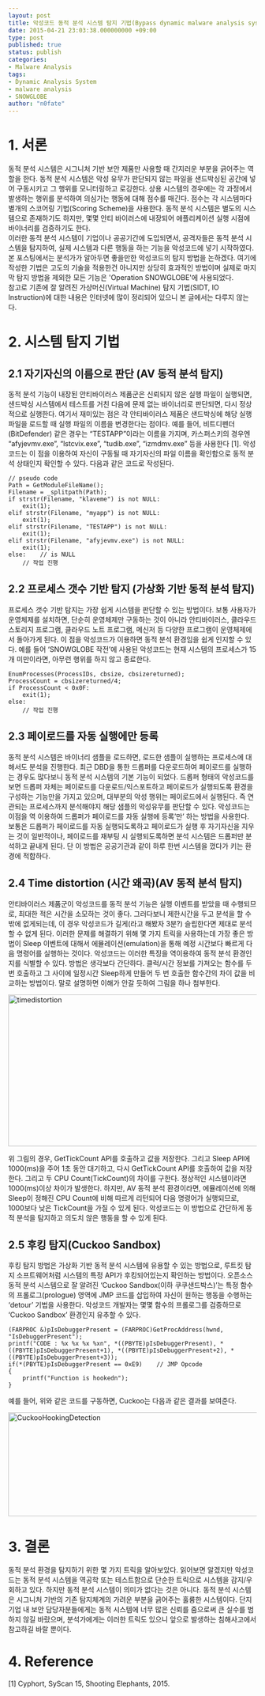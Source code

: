 ```yaml
---
layout: post
title: 악성코드 동적 분석 시스템 탐지 기법(Bypass dynamic malware analysis system)
date: 2015-04-21 23:03:38.000000000 +09:00
type: post
published: true
status: publish
categories:
- Malware Analysis
tags:
- Dynamic Analysis System
- malware analysis
- SNOWGLOBE
author: "n0fate"
---
```

<h1 id="동적-분석-시스템-탐지-기법">1. 서론<br />
<a href="#동적-분석-시스템-탐지-기법" name="동적-분석-시스템-탐지-기법"></a></h1>
<p>동적 분석 시스템은 시그니처 기반 보안 제품만 사용할 때 간지러운 부분을 긁어주는 역할을 한다. 동적 분석 시스템은 악성 유무가 판단되지 않는 파일을 샌드박싱된 공간에 넣어 구동시키고 그 행위를 모니터링하고 로깅한다. 상용 시스템의 경우에는 각 과정에서 발생하는 행위를 분석하여 의심가는 행동에 대해 점수를 매긴다. 점수는 각 시스템마다 별개의 스코어링 기법(Scoring Scheme)을 사용한다. 동적 분석 시스템은 별도의 시스템으로 존재하기도 하지만, 몇몇 안티 바이러스에 내장되어 애플리케이션 실행 시점에 바이너리를 검증하기도 한다.<br />
이러한 동적 분석 시스템이 기업이나 공공기간에 도입되면서, 공격자들은 동적 분석 시스템을 탐지하여, 실제 시스템과 다른 행동을 하는 기능을 악성코드에 넣기 시작하였다. 본 포스팅에서는 분석가가 알아두면 좋을만한 악성코드의 탐지 방법을 논하겠다. 여기에 작성한 기법은 고도의 기술을 적용한건 아니지만 상당히 효과적인 방법이며 실제로 마지막 탐지 방법을 제외한 모든 기능은 'Operation SNOWGLOBE'에 사용되었다.<br />
참고로 기존에 잘 알려진 가상머신(Virtual Machine) 탐지 기법(SIDT, IO Instruction)에 대한 내용은 인터넷에 많이 정리되어 있으니 본 글에서는 다루지 않는다.</p>
<h1 id="2.-시스템-탐지-기법"><a href="#2.-시스템-탐지-기법" name="2.-시스템-탐지-기법"></a>2. 시스템 탐지 기법</h1>
<h2 id="2.1-자기자신의-이름으로-판단-(av-동적-분석-탐지)"><a href="#2.1-자기자신의-이름으로-판단-(av-동적-분석-탐지)" name="2.1-자기자신의-이름으로-판단-(av-동적-분석-탐지)"></a>2.1 자기자신의 이름으로 판단 (AV 동적 분석 탐지)</h2>
<p>동적 분석 기능이 내장된 안티바이러스 제품군은 신뢰되지 않은 실행 파일이 실행되면, 샌드박싱 시스템에서 테스트를 거친 다음에 문제 없는 바이너리로 판단되면, 다시 정상적으로 실행한다. 여기서 재미있는 점은 각 안티바이러스 제품은 샌드박싱에 해당 실행 파일을 로드할 때 실행 파일의 이름을 변경한다는 점이다. 예를 들어, 비트디펜더(BitDefender) 같은 경우는 “TESTAPP”이라는 이름을 가지며, 카스퍼스키의 경우엔 “afyjevmv.exe”, “lstcvix.exe”, “tudib.exe”, “izmdmv.exe” 등을 사용한다 [1]. 악성코드는 이 점을 이용하여 자신이 구동될 때 자기자신의 파일 이름을 확인함으로 동적 분석 상태인지 확인할 수 있다. 다음과 같은 코드로 작성된다.</p>
<pre><code>// pseudo code
Path = GetModuleFileName();
Filename = _splitpath(Path);
if strstr(Filename, "klaveme") is not NULL:
    exit(1);
elif strstr(Filename, "myapp") is not NULL:
    exit(1);
elif strstr(Filename, "TESTAPP") is not NULL:
    exit(1);
elif strstr(Filename, "afyjevmv.exe") is not NULL:
    exit(1);
else:    // is NULL
    // 작업 진행
</code></pre>
<h2></h2>
<h2 id="2.2-프로세스-갯수-기반-탐지-(가상화-기반-동적-분석-탐지)"><a href="#2.2-프로세스-갯수-기반-탐지-(가상화-기반-동적-분석-탐지)" name="2.2-프로세스-갯수-기반-탐지-(가상화-기반-동적-분석-탐지)"></a>2.2 프로세스 갯수 기반 탐지 (가상화 기반 동적 분석 탐지)</h2>
<p>프로세스 갯수 기반 탐지는 가장 쉽게 시스템을 판단할 수 있는 방법이다. 보통 사용자가 운영체제를 설치하면, 단순히 운영체제만 구동하는 것이 아니라 안티바이러스, 클라우드 스토리지 프로그램, 클라우드 노트 프로그램, 메신저 등 다양한 프로그램이 운영체제에서 돌아가게 된다. 이 점을 악성코드가 이용하면 동적 분석 환경임을 쉽게 인지할 수 있다. 예를 들어 ‘SNOWGLOBE 작전’에 사용된 악성코드는 현재 시스템의 프로세스가 15개 미만이라면, 아무런 행위를 하지 않고 종료한다.</p>
<pre><code>EnumProcesses(ProcessIDs, cbsize, cbsizereturned);
ProcessCount = cbsizereturned/4;
if ProcessCount &lt; 0x0F:
    exit(1);
else:
    // 작업 진행
</code></pre>
<h2></h2>
<h2 id="2.3-페이로드를-자동-실행에만-등록"><a href="#2.3-페이로드를-자동-실행에만-등록" name="2.3-페이로드를-자동-실행에만-등록"></a>2.3 페이로드를 자동 실행에만 등록</h2>
<p>동적 분석 시스템은 바이너리 샘플을 로드하면, 로드한 샘플이 실행하는 프로세스에 대해서도 분석을 진행한다. 최근 DBD을 통한 드롭퍼를 다운로드하여 페이로드를 실행하는 경우도 많다보니 동적 분석 시스템의 기본 기능이 되었다. 드롭퍼 형태의 악성코드를 보면 드롭퍼 자체는 페이로드를 다운로드/익스포트하고 페이로드가 실행되도록 환경을 구성하는 기능만을 가지고 있으며, 대부분의 악성 행위는 페이로드에서 실행된다. 즉 연관되는 프로세스까지 분석해야지 해당 샘플의 악성유무를 판단할 수 있다. 악성코드는 이점을 역 이용하여 드롭퍼가 페이로드를 자동 실행에 등록’만’ 하는 방법을 사용한다. 보통은 드롭퍼가 페이로드를 자동 실행되도록하고 페이로드가 실행 후 자기자신을 지우는 것이 일반적이나, 페이로드를 재부팅 시 실행되도록하면 분석 시스템은 드롭퍼만 분석하고 끝내게 된다. 단 이 방법은 공공기관과 같이 하루 한번 시스템을 껐다가 키는 환경에 적합하다.</p>
<h3></h3>
<h2 id="2.4-time-distortion-(시간-왜곡)(av-동적-분석-탐지)"><a href="#2.4-time-distortion-(시간-왜곡)(av-동적-분석-탐지)" name="2.4-time-distortion-(시간-왜곡)(av-동적-분석-탐지)"></a>2.4 Time distortion (시간 왜곡)(AV 동적 분석 탐지)</h2>
<p>안티바이러스 제품군이 악성코드를 동적 분석 기능은 실행 이벤트를 받았을 때 수행되므로, 최대한 적은 시간을 소모하는 것이 좋다. 그러다보니 제한시간을 두고 분석을 할 수 밖에 없게되는데, 이 경우 악성코드가 길게(라고 해봤자 3분?) 슬립한다면 제대로 분석할 수 없게 된다. 이러한 문제를 해결하기 위해 몇 가지 트릭을 사용하는데 가장 좋은 방법이 Sleep 이벤트에 대해서 에뮬레이션(emulation)을 통해 예정 시간보다 빠르게 다음 명령어를 실행하는 것이다. 악성코드는 이러한 특징을 역이용하여 동적 분석 환경인지를 식별할 수 있다. 방법은 생각보다 간단하다. 클럭/시간 정보를 가져오는 함수를 두 번 호출하고 그 사이에 일정시간 Sleep하게 만들어 두 번 호출한 함수간의 차이 값을 비교하는 방법이다. 말로 설명하면 이해가 안갈 듯하여 그림을 하나 첨부한다.</p>
<p><img class="aligncenter wp-image-1428 size-full" src="{{ site.baseurl }}/assets/timedistortion.png" alt="timedistortion" width="827" height="307" /></p>
<p>위 그림의 경우, GetTickCount API를 호출하고 값을 저장한다. 그리고 Sleep API에 1000(ms)을 주어 1초 동안 대기하고, 다시 GetTickCount API를 호출하여 값을 저장한다. 그리고 두 CPU Count(TickCount)의 차이를 구한다. 정상적인 시스템이라면 1000(ms)이상 차이가 발생한다. 하지만, AV 동적 분석 환경이라면, 에뮬레이션에 의해 Sleep이 정해진 CPU Count에 비해 따르게 리턴되어 다음 명령어가 실행되므로, 1000보다 낮은 TickCount을 가질 수 있게 된다. 악성코드는 이 방법으로 간단하게 동적 분석을 탐지하고 의도치 않은 행동을 할 수 있게 된다.</p>
<h2></h2>
<h2 id="2.5-후킹-탐지(cuckoo-sandbox)"><a href="#2.5-후킹-탐지(cuckoo-sandbox)" name="2.5-후킹-탐지(cuckoo-sandbox)"></a>2.5 후킹 탐지(Cuckoo Sandbox)</h2>
<p>후킹 탐지 방법은 가상화 기반 동적 분석 시스템에 유용할 수 있는 방법으로, 루트킷 탐지 소프트웨어처럼 시스템의 특정 API가 후킹되어있는지 확인하는 방법이다. 오픈소스 동적 분석 시스템으로 잘 알려진 ‘Cuckoo Sandbox(이하 쿠쿠샌드박스)’는 특정 함수의 프롤로그(prologue) 영역에 JMP 코드를 삽입하여 자신이 원하는 행동을 수행하는 ‘detour’ 기법을 사용한다. 악성코드 개발자는 몇몇 함수의 프롤로그를 검증하므로 ‘Cuckoo Sandbox’ 환경인지 유추할 수 있다.</p>
<pre><code>(FARPROC &amp;)pIsDebuggerPresent = (FARPROC)GetProcAddress(hwnd, "IsDebuggerPresent");
printf("CODE : %x %x %x %xn", *((PBYTE)pIsDebuggerPresent), *((PBYTE)pIsDebuggerPresent+1), *((PBYTE)pIsDebuggerPresent+2), *((PBYTE)pIsDebuggerPresent+3));
if(*(PBYTE)pIsDebuggerPresent == 0xE9)    // JMP Opcode
{
    printf("Function is hookedn");
}
</code></pre>
<p>예를 들어, 위와 같은 코드를 구동하면, Cuckoo는 다음과 같은 결과를 보여준다.</p>
<p><img class="aligncenter wp-image-1427 size-full" src="{{ site.baseurl }}/assets/CuckooHookingDetection.png" alt="CuckooHookingDetection" width="824" height="210" /></p>
<h2></h2>
<h1 id="3.-결론"><a href="#3.-결론" name="3.-결론"></a>3. 결론</h1>
<p>동적 분석 환경을 탐지하기 위한 몇 가지 트릭을 알아보았다. 읽어보면 알겠지만 악성코드는 동적 분석 시스템을 역공학 또는 테스트함으로 단순한 트릭으로 시스템을 감지/우회하고 있다. 하지만 동적 분석 시스템이 의미가 없다는 것은 아니다. 동적 분석 시스템은 시그니처 기반의 기존 탐지체계의 가려운 부분을 긁어주는 훌륭한 시스템이다. 단지 기업 내 보안 담당자분들에게는 동적 시스템에 너무 많은 신뢰를 줌으로써 큰 실수를 범하지 않길 바랐으며, 분석가에게는 이러한 트릭도 있으니 앞으로 발생하는 침해사고에서 참고하길 바랄 뿐이다.</p>
<h1></h1>
<h1>4. Reference</h1>
<p>[1] Cyphort, SyScan 15, Shooting Elephants, 2015.</p>
